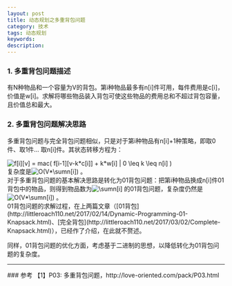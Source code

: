 ```yaml
---
layout: post
title: 动态规划之多重背包问题
category: 技术
tags: 动态规划
keywords:
description:
---
```


### 1. 多重背包问题描述

有N种物品和一个容量为V的背包。第i种物品最多有n[i]件可用，每件费用是c[i]，价值是w[i]。求解将哪些物品装入背包可使这些物品的费用总和不超过背包容量，且价值总和最大。

### 2. 多重背包问题解决思路
多重背包问题与完全背包问题相似，只是对于第i种物品有n[i]+1种策略，即取0件、取1件... 取n[i]件。其状态转移方程为：

<img src="http://latex.codecogs.com/gif.latex?f[i][v] = mac( f[i-1][v-k*c[i]] + k*w[i] | 0 \leq k \leq n[i] )" title="f[i][v] = mac( f[i-1][v-k*c[i]] + k*w[i] | 0 \leq k \leq n[i] )" /> 

<div>复杂度是<img src="http://latex.codecogs.com/gif.latex? O(V*\sumn[i] )" title=" O(V*\sumn[i]) " /> 。

<div>对于多重背包问题的基本解决思路是转化为01背包问题：把第i种物品换成n[i]件01背包中的物品，则得到物品数为<img src="http://latex.codecogs.com/gif.latex? \sumn[i] )" title=" \sumn[i] " /> 的01背包问题，复杂度仍然是<img src="http://latex.codecogs.com/gif.latex? O(V*\sumn[i] )" title=" O(V*\sumn[i]) " /> 。

<div>01背包问题的求解过程，在上两篇文章（[01背包](http://littleroach110.net/2017/02/14/Dynamic-Programming-01-Knapsack.html)、[完全背包](http://littleroach110.net/2017/03/02/Complete-Knapsack.html)），已经作了介绍，在此就不赘述。

同样，01背包问题的优化方面，考虑基于二进制的思想，以降低转化为01背包问题的复杂度。

<hr>
### 参考
【1】P03: 多重背包问题，http://love-oriented.com/pack/P03.html
